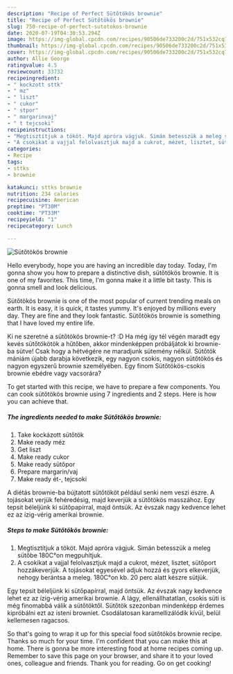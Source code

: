 ```yaml
---
description: "Recipe of Perfect Sütőtökös brownie"
title: "Recipe of Perfect Sütőtökös brownie"
slug: 750-recipe-of-perfect-sutotokos-brownie
date: 2020-07-19T04:30:53.294Z
image: https://img-global.cpcdn.com/recipes/90506de733200c2d/751x532cq70/sutotokos-brownie-recept-foto.jpg
thumbnail: https://img-global.cpcdn.com/recipes/90506de733200c2d/751x532cq70/sutotokos-brownie-recept-foto.jpg
cover: https://img-global.cpcdn.com/recipes/90506de733200c2d/751x532cq70/sutotokos-brownie-recept-foto.jpg
author: Allie George
ratingvalue: 4.5
reviewcount: 33732
recipeingredient:
- " kockzott sttk"
- " mz"
- " liszt"
- " cukor"
- " stpor"
- " margarinvaj"
- " t tejcsoki"
recipeinstructions:
- "Megtisztítjuk a tököt. Majd apróra vágjuk. Simán betesszük a meleg sütőbe 180C°on megpuhítjuk."
- "A csokikat a vajjal felolvasztjuk majd a cukrot, mézet, lisztet, sütőport hozzákeverjük. A tojásokat egyesével adjuk hozzá és gyors elkeverjük, nehogy berántsa a meleg. 180C°on kb. 20 perc alatt készre sütjük."
categories:
- Recipe
tags:
- sttks
- brownie

katakunci: sttks brownie 
nutrition: 234 calories
recipecuisine: American
preptime: "PT30M"
cooktime: "PT33M"
recipeyield: "1"
recipecategory: Lunch

---
```



![Sütőtökös brownie](https://img-global.cpcdn.com/recipes/90506de733200c2d/751x532cq70/sutotokos-brownie-recept-foto.jpg)

Hello everybody, hope you are having an incredible day today. Today, I'm gonna show you how to prepare a distinctive dish, sütőtökös brownie. It is one of my favorites. This time, I'm gonna make it a little bit tasty. This is gonna smell and look delicious.

Sütőtökös brownie is one of the most popular of current trending meals on earth. It is easy, it is quick, it tastes yummy. It's enjoyed by millions every day. They are fine and they look fantastic. Sütőtökös brownie is something that I have loved my entire life.

Ki ne szeretné a sütőtökös brownie-t? :D Ha még így tél végén maradt egy kevés sütőtökötök a hűtőben, akkor mindenképpen próbáljátok ki brownie-ba sütve! Csak hogy a hétvégére ne maradjunk sütemény nélkül. Sütőtök mániám újabb darabja következik, egy nagyon csokis, nagyon sütőtökös és nagyon egyszerű brownie személyében. Egy finom Sütőtökös-csokis brownie ebédre vagy vacsorára?


To get started with this recipe, we have to prepare a few components. You can cook sütőtökös brownie using 7 ingredients and 2 steps. Here is how you can achieve that.

<!--inarticleads1-->

##### The ingredients needed to make Sütőtökös brownie:

1. Take  kockázott sütőtök
1. Make ready  méz
1. Get  liszt
1. Make ready  cukor
1. Make ready  sütőpor
1. Prepare  margarin/vaj
1. Make ready  ét-, tejcsoki


A diétás brownie-ba bújtatott sütőtököt például senki nem veszi észre. A tojásokat verjük fehéredésig, majd keverjük a sütőtökös masszához. Egy tepsit béleljünk ki sütőpapírral, majd öntsük. Az évszak nagy kedvence lehet ez az ízig-vérig amerikai brownie. 

<!--inarticleads2-->

##### Steps to make Sütőtökös brownie:

1. Megtisztítjuk a tököt. Majd apróra vágjuk. Simán betesszük a meleg sütőbe 180C°on megpuhítjuk.
1. A csokikat a vajjal felolvasztjuk majd a cukrot, mézet, lisztet, sütőport hozzákeverjük. A tojásokat egyesével adjuk hozzá és gyors elkeverjük, nehogy berántsa a meleg. 180C°on kb. 20 perc alatt készre sütjük.


Egy tepsit béleljünk ki sütőpapírral, majd öntsük. Az évszak nagy kedvence lehet ez az ízig-vérig amerikai brownie. A lágy, ellenállhatatlan, csokis süti is még finomabbá válik a sütőtöktől. Sütőtök szezonban mindenképp érdemes kipróbálni ezt az isteni browniet. Csodálatosan karamellizálódik kívül, belül kellemesen ragacsos. 

So that's going to wrap it up for this special food sütőtökös brownie recipe. Thanks so much for your time. I'm confident that you can make this at home. There is gonna be more interesting food at home recipes coming up. Remember to save this page on your browser, and share it to your loved ones, colleague and friends. Thank you for reading. Go on get cooking!
